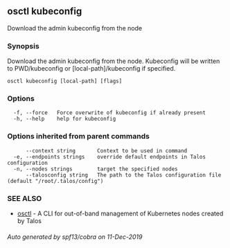 <!-- markdownlint-disable -->
## osctl kubeconfig

Download the admin kubeconfig from the node

### Synopsis

Download the admin kubeconfig from the node.
Kubeconfig will be written to PWD/kubeconfig or [local-path]/kubeconfig if specified.

```
osctl kubeconfig [local-path] [flags]
```

### Options

```
  -f, --force   Force overwrite of kubeconfig if already present
  -h, --help    help for kubeconfig
```

### Options inherited from parent commands

```
      --context string       Context to be used in command
  -e, --endpoints strings    override default endpoints in Talos configuration
  -n, --nodes strings        target the specified nodes
      --talosconfig string   The path to the Talos configuration file (default "/root/.talos/config")
```

### SEE ALSO

* [osctl](osctl.md)	 - A CLI for out-of-band management of Kubernetes nodes created by Talos

###### Auto generated by spf13/cobra on 11-Dec-2019

